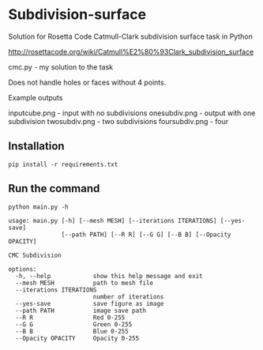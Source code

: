 # Subdivision-surface

Solution for Rosetta Code Catmull-Clark subdivision surface task in Python

http://rosettacode.org/wiki/Catmull%E2%80%93Clark_subdivision_surface

cmc.py - my solution to the task

Does not handle holes or faces without 4 points.

Example outputs

inputcube.png - input with no subdivisions
onesubdiv.png - output with one subdivision
twosubdiv.png - two subdivisions
foursubdiv.png - four


## Installation
```
pip install -r requirements.txt
```

## Run the command
```
python main.py -h
```
```
usage: main.py [-h] [--mesh MESH] [--iterations ITERATIONS] [--yes-save]
               [--path PATH] [--R R] [--G G] [--B B] [--Opacity OPACITY]

CMC Subdivision

options:
  -h, --help            show this help message and exit
  --mesh MESH           path to mesh file
  --iterations ITERATIONS
                        number of iterations
  --yes-save            save figure as image
  --path PATH           image save path
  --R R                 Red 0-255
  --G G                 Green 0-255
  --B B                 Blue 0-255
  --Opacity OPACITY     Opacity 0-255
```
